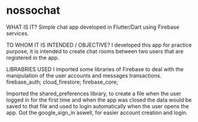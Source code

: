 # nossochat

WHAT IS IT?
Simple chat app developed in Flutter/Dart using Firebase services.

TO WHOM IT IS INTENDED / OBJECTIVE?
I developed this app for practice purpose, it is intended to create chat rooms between two users that are registered in the app.

LIBRABRIES USED
I imported some libraries of Firebase to deal with the manipulation of the user accounts and messages transactions.
 firebase_auth;
 cloud_firestore;
 firebase_core;
 
Imported the shared_preferences library, to create a file when the user logged in for the first time and when the app was closed the data would be saved to that file and used to login automatically when the user opens the app.
Got the google_sign_in aswell, for easier account creation and login.
